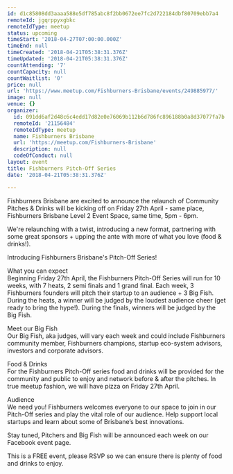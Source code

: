 ```yaml
---
id: d1c85808dd3aaaa588e5df785abc8f2bb0672ee7fc2d722184dbf80709ebb7a4
remoteId: jgqrppyxgbkc
remoteIdType: meetup
status: upcoming
timeStart: '2018-04-27T07:00:00.000Z'
timeEnd: null
timeCreated: '2018-04-21T05:38:31.376Z'
timeUpdated: '2018-04-21T05:38:31.376Z'
countAttending: '7'
countCapacity: null
countWaitlist: '0'
price: null
url: 'https://www.meetup.com/Fishburners-Brisbane/events/249885977/'
image: null
venue: {}
organizer:
  id: 091dd6af2d48c6c4edd17d82e0e76069b112b6d786fc896188b0a8d37077fa7b
  remoteId: '21156484'
  remoteIdType: meetup
  name: Fishburners Brisbane
  url: 'https://meetup.com/Fishburners-Brisbane'
  description: null
  codeOfConduct: null
layout: event
title: Fishburners Pitch-Off Series
date: '2018-04-21T05:38:31.376Z'

---
```

<p>Fishburners Brisbane are excited to announce the relaunch of Community Pitches &amp; Drinks will be kicking off on Friday 27th April - same place, Fishburners Brisbane Level 2 Event Space, same time, 5pm - 6pm.</p> <p>We're relaunching with a twist, introducing a new format, partnering with some great sponsors + upping the ante with more of what you love (food &amp; drinks!).</p> <p>Introducing Fishburners Brisbane's Pitch-Off Series!</p> <p>What you can expect<br/>Beginning Friday 27th April, the Fishburners Pitch-Off Series will run for 10 weeks, with 7 heats, 2 semi finals and 1 grand final. Each week, 3 Fishburners founders will pitch their startup to an audience + 3 Big Fish. During the heats, a winner will be judged by the loudest audience cheer (get ready to bring the hype!). During the finals, winners will be judged by the Big Fish.</p> <p>Meet our Big Fish<br/>Our Big Fish, aka judges, will vary each week and could include Fishburners community member, Fishburners champions, startup eco-system advisors, investors and corporate advisors.</p> <p>Food &amp; Drinks<br/>For the Fishburners Pitch-Off series food and drinks will be provided for the community and public to enjoy and network before &amp; after the pitches. In true meetup fashion, we will have pizza on Friday 27th April.</p> <p>Audience<br/>We need you! Fishburners welcomes everyone to our space to join in our Pitch-Off series and play the vital role of our audience. Help support local startups and learn about some of Brisbane’s best innovations.</p> <p>Stay tuned, Pitchers and Big Fish will be announced each week on our Facebook event page.</p> <p>This is a FREE event, please RSVP so we can ensure there is plenty of food and drinks to enjoy.</p>
